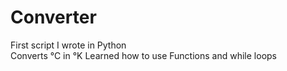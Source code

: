 # Converter
First script I wrote in Python  
Converts °C in °K
Learned how to use Functions and while loops
